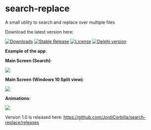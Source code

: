 # search-replace
A small utility to search and replace over multiple files

Download the latest version here:

[![Downloads](https://img.shields.io/badge/downloads-0-blue.svg)](https://app.box.com/s/gww9193ay627xzv3h9h1umrp501qjmzh) [![Stable Release](https://img.shields.io/badge/version-1.0-blue.svg)](https://app.box.com/s/gww9193ay627xzv3h9h1umrp501qjmzh) [![License](https://img.shields.io/badge/license-MIT-blue.svg)](https://app.box.com/s/gww9193ay627xzv3h9h1umrp501qjmzh) [![Delphi version](https://img.shields.io/badge/delphi-10Seattle-red.svg)](https://app.box.com/s/gww9193ay627xzv3h9h1umrp501qjmzh)

**Example of the app**:

**Main Screen (Search)**:

![](https://1.bp.blogspot.com/-goJl97eH5hk/Vu1pZWhnzaI/AAAAAAAAFQo/dFgn5rebWGAaaYP2FWwjP0acDflucxy3g/s640/SearchReplace2.png)

**Main Screen (Windows 10 Split view)**:

![](https://3.bp.blogspot.com/-yqSsWUbUJCY/Vu1pZV9MfvI/AAAAAAAAFQs/tiXRx3LCLPwSpIg9-MvuEktZkIWqQUNDA/s640/SearchReplace.png)

**Animations**:

![](https://1.bp.blogspot.com/-nwpWs5l56jQ/Vu1pZSVO4XI/AAAAAAAAFQ0/E2HJ6eOljFwlBMtPK2uNqDC16zI9QZIuA/s640/Animation.png)

Version 1.0 is released here:
https://github.com/JordiCorbilla/search-replace/releases
